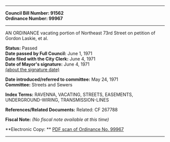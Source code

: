 * * * * *  
  
**Council Bill Number: [](#h0)[](#h2)91562**   
**Ordinance Number: 99967**  
  
* * * * *  
  
AN ORDINANCE vacating portion of Northeast 73rd Street on petition of Gordon Laskie, et al.  
  
**Status:** Passed   
**Date passed by Full Council:** June 1, 1971   
**Date filed with the City Clerk:** June 4, 1971   
**Date of Mayor's signature:** June 4, 1971   
[(about the signature date)](/~public/approvaldate.htm)   
  
  
**Date introduced/referred to committee:** May 24, 1971   
**Committee:** Streets and Sewers   
  
**Index Terms:** RAVENNA, VACATING, STREETS, EASEMENTS, UNDERGROUND-WIRING, TRANSMISSION-LINES  
  
**References/Related Documents:** Related: CF 267788  
  
**Fiscal Note:** *(No fiscal note available at this time)*  
  
**Electronic Copy: ** [PDF scan of Ordinance No. 99967](/~archives/Ordinances/Ord_99967.pdf)  
  
* * * * *  
